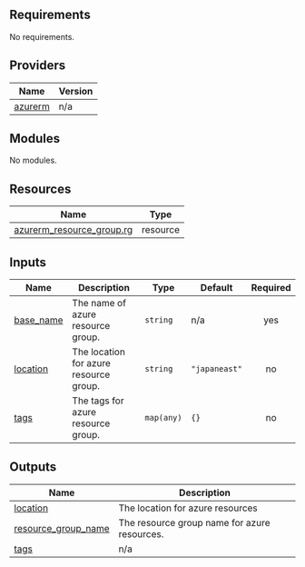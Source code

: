 <!-- BEGIN_TF_DOCS -->
## Requirements

No requirements.

## Providers

| Name | Version |
|------|---------|
| <a name="provider_azurerm"></a> [azurerm](#provider\_azurerm) | n/a |

## Modules

No modules.

## Resources

| Name | Type |
|------|------|
| [azurerm_resource_group.rg](https://registry.terraform.io/providers/hashicorp/azurerm/latest/docs/resources/resource_group) | resource |

## Inputs

| Name | Description | Type | Default | Required |
|------|-------------|------|---------|:--------:|
| <a name="input_base_name"></a> [base\_name](#input\_base\_name) | The name of azure resource group. | `string` | n/a | yes |
| <a name="input_location"></a> [location](#input\_location) | The location for azure resource group. | `string` | `"japaneast"` | no |
| <a name="input_tags"></a> [tags](#input\_tags) | The tags for azure resource group. | `map(any)` | `{}` | no |

## Outputs

| Name | Description |
|------|-------------|
| <a name="output_location"></a> [location](#output\_location) | The location for azure resources |
| <a name="output_resource_group_name"></a> [resource\_group\_name](#output\_resource\_group\_name) | The resource group name for azure resources. |
| <a name="output_tags"></a> [tags](#output\_tags) | n/a |
<!-- END_TF_DOCS -->